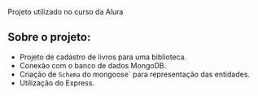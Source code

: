 Projeto utilizado no curso da Alura

## Sobre o projeto:

- Projeto de cadastro de livros para uma biblioteca.
- Conexão com o banco de dados MongoDB.
- Criação de `Schema` do mongoose` para representação das entidades.
- Utilização do Express.